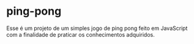 # ping-pong
Esse é um projeto de um simples jogo de ping pong feito em JavaScript com a finalidade de praticar os conhecimentos adquiridos.

